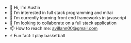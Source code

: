 - 👋 Hi, I’m Austin
- 👀 I’m interested in full stack programming and ml/ai
- 🌱 I’m currently learning front end frameworks in javascript
- 💞️ I’m looking to collaborate on a full stack application
- 📫 How to reach me: avillann00@gmail.com
- ⚡ Fun fact: I play basketball

<!---
avillann00/avillann00 is a ✨ special ✨ repository because its `README.md` (this file) appears on your GitHub profile.
You can click the Preview link to take a look at your changes.
--->
